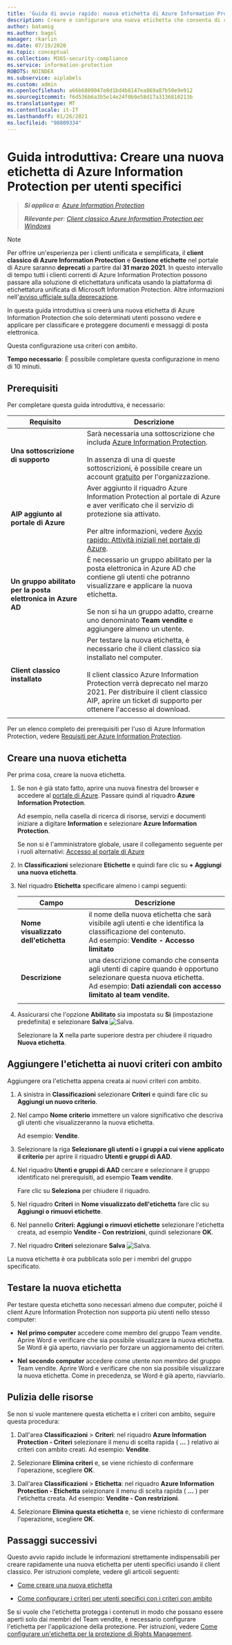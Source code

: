```yaml
---
title: 'Guida di avvio rapido: nuova etichetta di Azure Information Protection per utenti specifici - AIP'
description: Creare e configurare una nuova etichetta che consenta di classificare documenti e messaggi di posta elettronica per un subset di utenti usando criteri con ambito.
author: batamig
ms.author: bagol
manager: rkarlin
ms.date: 07/19/2020
ms.topic: conceptual
ms.collection: M365-security-compliance
ms.service: information-protection
ROBOTS: NOINDEX
ms.subservice: aiplabels
ms.custom: admin
ms.openlocfilehash: a66b6809047e8d1bd4b8147ea869a87b50e9e912
ms.sourcegitcommit: f6d536b6a3b5e14e24f0b9e58d17a3136810213b
ms.translationtype: MT
ms.contentlocale: it-IT
ms.lasthandoff: 01/26/2021
ms.locfileid: "98809334"
---
```

# <a name="quickstart-create-a-new-azure-information-protection-label-for-specific-users"></a>Guida introduttiva: Creare una nuova etichetta di Azure Information Protection per utenti specifici

>***Si applica a**: [Azure Information Protection](https://azure.microsoft.com/pricing/details/information-protection)*
>
> ***Rilevante per**: [Client classico Azure Information Protection per Windows](faqs.md#whats-the-difference-between-the-azure-information-protection-classic-and-unified-labeling-clients)*

>[!NOTE]
> Per offrire un'esperienza per i clienti unificata e semplificata, il **client classico di Azure Information Protection** e **Gestione etichette** nel portale di Azure saranno **deprecati** a partire dal **31 marzo 2021**. In questo intervallo di tempo tutti i clienti correnti di Azure Information Protection possono passare alla soluzione di etichettatura unificata usando la piattaforma di etichettatura unificata di Microsoft Information Protection. Altre informazioni nell'[avviso ufficiale sulla deprecazione](https://aka.ms/aipclassicsunset).

In questa guida introduttiva si creerà una nuova etichetta di Azure Information Protection che solo determinati utenti possono vedere e applicare per classificare e proteggere documenti e messaggi di posta elettronica.

Questa configurazione usa criteri con ambito.

**Tempo necessario**: È possibile completare questa configurazione in meno di 10 minuti.

## <a name="prerequisites"></a>Prerequisiti

Per completare questa guida introduttiva, è necessario:

|Requisito  |Descrizione  |
|---------|---------|
|**Una sottoscrizione di supporto**     |  Sarà necessaria una sottoscrizione che includa [Azure Information Protection](https://azure.microsoft.com/pricing/details/information-protection/). </br></br>In assenza di una di queste sottoscrizioni, è possibile creare un account [gratuito](https://admin.microsoft.com/Signup/Signup.aspx?OfferId=87dd2714-d452-48a0-a809-d2f58c4f68b7) per l'organizzazione.       |
|**AIP aggiunto al portale di Azure**    |  Aver aggiunto il riquadro Azure Information Protection al portale di Azure e aver verificato che il servizio di protezione sia attivato. </br></br>Per altre informazioni, vedere [Avvio rapido: Attività iniziali nel portale di Azure](quickstart-viewpolicy.md).       |
|**Un gruppo abilitato per la posta elettronica in Azure AD**     | È necessario un gruppo abilitato per la posta elettronica in Azure AD che contiene gli utenti che potranno visualizzare e applicare la nuova etichetta. </br></br>Se non si ha un gruppo adatto, crearne uno denominato **Team vendite** e aggiungere almeno un utente. |
|**Client classico installato**    |   Per testare la nuova etichetta, è necessario che il client classico sia installato nel computer. </br></br>Il client classico Azure Information Protection verrà deprecato nel marzo 2021. Per distribuire il client classico AIP, aprire un ticket di supporto per ottenere l'accesso al download.  |
| | |

Per un elenco completo dei prerequisiti per l'uso di Azure Information Protection, vedere [Requisiti per Azure Information Protection](requirements.md).

## <a name="create-a-new-label"></a>Creare una nuova etichetta

Per prima cosa, creare la nuova etichetta.

1. Se non è già stato fatto, aprire una nuova finestra del browser e accedere al [portale di Azure](https://portal.azure.com). Passare quindi al riquadro **Azure Information Protection**.

    Ad esempio, nella casella di ricerca di risorse, servizi e documenti iniziare a digitare **Information** e selezionare **Azure Information Protection**.

    Se non si è l'amministratore globale, usare il collegamento seguente per i ruoli alternativi: [Accesso al portale di Azure](configure-policy.md#signing-in-to-the-azure-portal)

1. In **Classificazioni** selezionare **Etichette** e quindi fare clic su **+ Aggiungi una nuova etichetta**.

1. Nel riquadro **Etichetta** specificare almeno i campi seguenti:

    |Campo  |Descrizione  |
    |---------|---------|
    |**Nome visualizzato dell'etichetta**     |    il nome della nuova etichetta che sarà visibile agli utenti e che identifica la classificazione del contenuto. </br>Ad esempio: **Vendite - Accesso limitato**    |
    |**Descrizione**     |   una descrizione comando che consenta agli utenti di capire quando è opportuno selezionare questa nuova etichetta. </br> Ad esempio: **Dati aziendali con accesso limitato al team vendite.**     |
    | | | 

1. Assicurarsi che l'opzione **Abilitato** sia impostata su **Sì** (impostazione predefinita) e selezionare **Salva** ![Salva](media/qs-tutor/save-icon.png "Salva").

    Selezionare la **X** nella parte superiore destra per chiudere il riquadro **Nuova etichetta**.

## <a name="add-the-label-to-a-new-scoped-policy"></a>Aggiungere l'etichetta ai nuovi criteri con ambito

Aggiungere ora l'etichetta appena creata ai nuovi criteri con ambito.

1. A sinistra in **Classificazioni** selezionare **Criteri** e quindi fare clic su **Aggiungi un nuovo criterio**.

1. Nel campo **Nome criterio** immettere un valore significativo che descriva gli utenti che visualizzeranno la nuova etichetta.

    Ad esempio: **Vendite**.

1. Selezionare la riga **Selezionare gli utenti o i gruppi a cui viene applicato il criterio** per aprire il riquadro **Utenti e gruppi di AAD**.

1. Nel riquadro **Utenti e gruppi di AAD** cercare e selezionare il gruppo identificato nei prerequisiti, ad esempio **Team vendite**.

    Fare clic su **Seleziona** per chiudere il riquadro.

1. Nel riquadro **Criteri** in **Nome visualizzato dell'etichetta** fare clic su **Aggiungi o rimuovi etichette**.

1. Nel pannello **Criteri: Aggiungi o rimuovi etichette** selezionare l'etichetta creata, ad esempio **Vendite - Con restrizioni**, quindi selezionare **OK**.

1. Nel riquadro **Criteri** selezionare **Salva** ![Salva](media/qs-tutor/save-icon.png "Salva").

La nuova etichetta è ora pubblicata solo per i membri del gruppo specificato.

## <a name="test-your-new-label"></a>Testare la nuova etichetta

Per testare questa etichetta sono necessari almeno due computer, poiché il client Azure Information Protection non supporta più utenti nello stesso computer:

- **Nel primo computer** accedere come membro del gruppo Team vendite. Aprire Word e verificare che sia possibile visualizzare la nuova etichetta. Se Word è già aperto, riavviarlo per forzare un aggiornamento dei criteri.

- **Nel secondo computer** accedere come utente *non* membro del gruppo Team vendite. Aprire Word e verificare che non sia possibile visualizzare la nuova etichetta. Come in precedenza, se Word è già aperto, riavviarlo.

## <a name="clean-up-resources"></a>Pulizia delle risorse

Se non si vuole mantenere questa etichetta e i criteri con ambito, seguire questa procedura:

1. Dall'area **Classificazioni** > **Criteri**: nel riquadro **Azure Information Protection - Criteri** selezionare il menu di scelta rapida ( **...** ) relativo ai criteri con ambito creati. Ad esempio: **Vendite**.

1. Selezionare **Elimina criteri** e, se viene richiesto di confermare l'operazione, scegliere **OK**.

1. Dall'area **Classificazioni** > **Etichetta**: nel riquadro **Azure Information Protection - Etichetta** selezionare il menu di scelta rapida ( **...** ) per l'etichetta creata.  Ad esempio: **Vendite - Con restrizioni**.

1. Selezionare **Elimina questa etichetta** e, se viene richiesto di confermare l'operazione, scegliere **OK**.

## <a name="next-steps"></a>Passaggi successivi

Questo avvio rapido include le informazioni strettamente indispensabili per creare rapidamente una nuova etichetta per utenti specifici usando il client classico. Per istruzioni complete, vedere gli articoli seguenti:

- [Come creare una nuova etichetta](configure-policy-new-label.md)

- [Come configurare i criteri per utenti specifici con i criteri con ambito](configure-policy-scope.md)

Se si vuole che l'etichetta protegga i contenuti in modo che possano essere aperti solo dai membri del Team vendite, è necessario configurare l'etichetta per l'applicazione della protezione. Per istruzioni, vedere [Come configurare un'etichetta per la protezione di Rights Management](configure-policy-protection.md).
